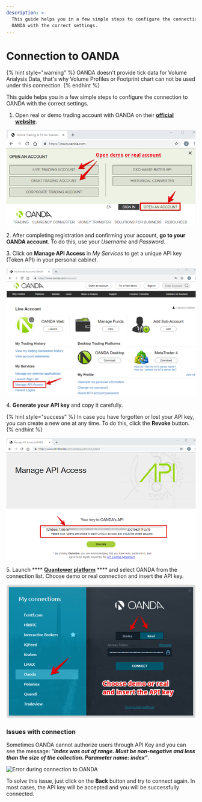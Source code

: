 ```yaml
---
description: >-
  This guide helps you in a few simple steps to configure the connection to
  OANDA with the correct settings.
---
```


# Connection to OANDA

{% hint style="warning" %}
OANDA doesn't provide tick data for Volume Analysis Data, that's why Volume Profiles or Footprint chart can not be used under this connection.
{% endhint %}

This guide helps you in a few simple steps to configure the connection to OANDA with the correct settings.

1. Open real or demo trading account with OANDA on their [**official website**](https://www.oanda.com/).

![Open demo or real account with OANDA](../.gitbook/assets/open-an-account-with-oanda.png)

&#x20;   2\. After completing registration and confirming your account, **go to your OANDA account**. To do this, use your _Username_ and _Password_.

&#x20;   3\. Click on **Manage API Access** in _My Services_ to get a unique API key (Token API) in your personal cabinet.

![Get your personal API key](../.gitbook/assets/get-api-key.png)

&#x20;   4\. **Generate your API key** and copy it carefully.&#x20;

{% hint style="success" %}
In case you have forgotten or lost your API key, you can create a new one at any time. To do this, click the **Revoke** button.
{% endhint %}

![Generate and copy your API key](../.gitbook/assets/copy-api-key.png)

&#x20;   5\. Launch **** [**Quantower platform**](https://www.quantower.com/) **** and select OANDA from the connection list. Choose demo or real connection and insert the API key.

![Connect to OANDA using your API key](../.gitbook/assets/connection-to-oanda-via-quantower.png)

### Issues with connection

Sometimes OANDA cannot authorize users through API Key and you can see the message: _"**Index was out of range. Must be non-negative and less than the size of the collection. Parameter name: index"**_.&#x20;

![Error during connection to OANDA](../.gitbook/assets/screenshot\_16.png)

To solve this issue, just click on the **Back** button and try to connect again. In most cases, the API key will be accepted and you will be successfully connected.
